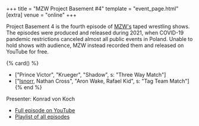 +++
title = "MZW Project Basement #4"
template = "event_page.html"
[extra]
venue = "online"
+++

Project Basement 4 is the fourth episode of [MZW's](@/o/mzw.md) taped wrestling shows. The episodes were produced and released during 2021, when COVID-19 pandemic restrictions canceled almost all public events in Poland. Unable to hold shows with audience, MZW instead recorded them and released on YouTube for free.

{% card() %}
- ["Prince Victor", "Krueger", "Shadow", s: "Three Way Match"]
- ["[Isnorr](@/w/isnorr.md), Nathan Cross", "Aron Wake, Rafael Kid", s: "Tag Team Match"]
{% end %}

Presenter: Konrad von Koch

* [Full episode on YouTube](https://youtu.be/5IBmj08K8SE)
* [Playlist of all episodes](https://www.youtube.com/playlist?list=PL9jkhNR2Sx8gOYpibA7twIBHV7w3iyLB2)
